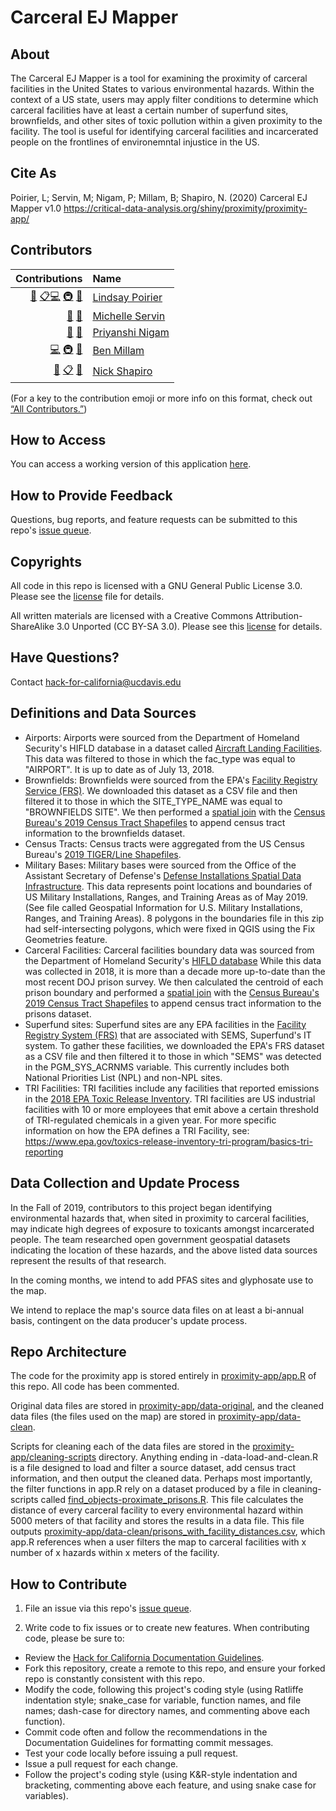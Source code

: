# Carceral EJ Mapper

## About

The Carceral EJ Mapper is a tool for examining the proximity of carceral facilities in the United States to various environmental hazards. Within the context of a US state, users may apply filter conditions to determine which carceral facilities have at least a certain number of superfund sites, brownfields, and other sites of toxic pollution within a given proximity to the facility. The tool is useful for identifying carceral facilities and incarcerated people on the frontlines of environemntal injustice in the US.

## Cite As

Poirier, L; Servin, M; Nigam, P; Millam, B; Shapiro, N. (2020) Carceral EJ Mapper v1.0
https://critical-data-analysis.org/shiny/proximity/proximity-app/

## Contributors
<!-- ALL-CONTRIBUTORS-LIST:START -->
| Contributions | Name |
| ----: | :---- |
| [🔢](# "Content") [📋](# "Organizer")[💻](# "Code") [🚇](# "Infrastructure") [🤔](# "Ideas and Planning") | [Lindsay Poirier](https://github.com/lindsaypoirier) |
| [🔢](# "Content") [🤔](# "Ideas and Planning") | [Michelle Servin](https://github.com/mservin310) |
| [🔢](# "Content") [🤔](# "Ideas and Planning") | [Priyanshi Nigam](#) |
| [💻](# "Code") [🚇](# "Infrastructure") [🤔](# "Ideas and Planning") | [Ben Millam](https://github.com/benmillam) |
| [🔢](# "Content") [📋](# "Organizer") [🤔](# "Ideas and Planning") | [Nick Shapiro](https://github.com/shapironick) |

<!-- ALL-CONTRIBUTORS-LIST:END -->

(For a key to the contribution emoji or more info on this format, check out [“All Contributors.”](https://allcontributors.org/docs/en/emoji-key))

## How to Access

You can access a working version of this application [here](http://critical-data-analysis.org/shiny/proximity/proximity-app/).

## How to Provide Feedback

Questions, bug reports, and feature requests can be submitted to this repo's [issue queue](https://github.com/Carceral-Ecologies/Carceral-Proximity-Analysis/issues).

## Copyrights
All code in this repo is licensed with a GNU General Public License 3.0. Please see the [license](https://github.com/Carceral-Ecologies/Carceral-Proximity-Analysis/blob/master/LICENSE) file for details.

All written materials are licensed with a Creative Commons Attribution-ShareAlike 3.0 Unported (CC BY-SA 3.0). Please see this [license](https://creativecommons.org/licenses/by-sa/3.0/) for details.

## Have Questions?
Contact [hack-for-california@ucdavis.edu](mailto:hack-for-california@ucdavis.edu)

## Definitions and Data Sources

* Airports: Airports were sourced from the Department of Homeland Security's HIFLD database in a dataset called [Aircraft Landing Facilities](https://hifld-geoplatform.opendata.arcgis.com/datasets/aircraft-landing-facilities). This data was filtered to those in which the fac_type was equal to "AIRPORT". It is up to date as of July 13, 2018.
* Brownfields: Brownfields were sourced from the EPA's [Facility Registry Service (FRS)](https://www.epa.gov/frs/frs-data-resources). We downloaded this dataset as a CSV file and then filtered it to those in which the SITE_TYPE_NAME was equal to "BROWNFIELDS SITE". We then performed a [spatial join](https://github.com/Carceral-Ecologies/Carceral-Proximity-Analysis/issues/13) with the [Census Bureau's 2019 Census Tract Shapefiles](https://www2.census.gov/geo/tiger/TIGER2019/TRACT/) to append census tract information to the brownfields dataset.
* Census Tracts: Census tracts were aggregated from the US Census Bureau's [2019 TIGER/Line Shapefiles](https://www2.census.gov/geo/tiger/TIGER2019/TRACT/).
* Military Bases: Military bases were sourced from the Office of the Assistant Secretary of Defense's [Defense Installations Spatial Data Infrastructure](https://www.acq.osd.mil/eie/BSI/BEI_DISDI.html). This data represents point locations and boundaries of US Military Installations, Ranges, and Training Areas as of May 2019. (See file called Geospatial Information for U.S. Military Installations, Ranges, and Training Areas). 8 polygons in the boundaries file in this zip had self-intersecting polygons, which were fixed in QGIS using the Fix Geometries feature. 
* Carceral Facilities: Carceral facilities boundary data was sourced from the Department of Homeland Security's [HIFLD database](https://hifld-geoplatform.opendata.arcgis.com/datasets/prison-boundaries/data?geometry=97.022%2C-3.069%2C-116.728%2C75.954) While this data was collected in 2018, it is more than a decade more up-to-date than the most recent DOJ prison survey. We then calculated the centroid of each prison boundary and performed a [spatial join](https://github.com/Carceral-Ecologies/Carceral-Proximity-Analysis/issues/13) with the [Census Bureau's 2019 Census Tract Shapefiles](https://www2.census.gov/geo/tiger/TIGER2019/TRACT/) to append census tract information to the prisons dataset.
* Superfund sites: Superfund sites are any EPA facilities in the [Facility Registry System (FRS)](https://www.epa.gov/frs/frs-data-resources) that are associated with SEMS, Superfund's IT system. To gather these facilities, we downloaded the EPA's FRS dataset as a CSV file and then filtered it to those in which "SEMS" was detected in the PGM_SYS_ACRNMS variable. This currently includes both National Priorities List (NPL) and non-NPL sites. 
* TRI Facilities: TRI facilities include any facilities that reported emissions in the [2018 EPA Toxic Release Inventory](https://www.epa.gov/toxics-release-inventory-tri-program/tri-basic-data-files-calendar-years-1987-2018?). TRI facilities are US industrial facilities with 10 or more employees that emit above a certain threshold of TRI-regulated chemicals in a given year. For more specific information on how the EPA defines a TRI Facility, see: https://www.epa.gov/toxics-release-inventory-tri-program/basics-tri-reporting

## Data Collection and Update Process

In the Fall of 2019, contributors to this project began identifying environmental hazards that, when sited in proximity to carceral facilities, may indicate high degrees of exposure to toxicants amongst incarcerated people. The team researched open government geospatial datasets indicating the location of these hazards, and the above listed data sources represent the results of that research. 

In the coming months, we intend to add PFAS sites and glyphosate use to the map. 

We intend to replace the map's source data files on at least a bi-annual basis, contingent on the data producer's update process.

## Repo Architecture

The code for the proximity app is stored entirely in [proximity-app/app.R](proximity-app/app.R) of this repo. All code has been commented. 

Original data files are stored in [proximity-app/data-original](proximity-app/data-original), and the cleaned data files (the files used on the map) are stored in [proximity-app/data-clean](proximity-app/data-clean). 

Scripts for cleaning each of the data files are stored in the [proximity-app/cleaning-scripts](proximity-app/cleaning-scripts) directory. Anything ending in -data-load-and-clean.R is a file designed to load and filter a source dataset, add census tract information, and then output the cleaned data. Perhaps most importantly, the filter functions in app.R rely on a dataset produced by a file in cleaning-scripts called [find_objects-proximate_prisons.R](proximity-app/cleaning-scripts/find_objects_proximate_prisons.R). This file calculates the distance of every carceral facility to every environmental hazard within 5000 meters of that facility and stores the results in a data file. This file outputs [proximity-app/data-clean/prisons_with_facility_distances.csv](proximity-app/data-clean/prisons_with_facility_distances.csv), which app.R references when a user filters the map to carceral facilities with x number of x hazards within x meters of the facility. 

## How to Contribute

1. File an issue via this repo's [issue queue](https://github.com/Carceral-Ecologies/Carceral-Proximity-Analysis/issues).

2. Write code to fix issues or to create new features. When contributing code, please be sure to:

  * Review the [Hack for California Documentation Guidelines](https://docs.google.com/document/d/1f3isQQS7uho_vto2Bf5HvbZBtUA0Pe0f7NlR_ARjTQ8/edit?usp=sharing).
  * Fork this repository, create a remote to this repo, and ensure your forked repo is constantly consistent with this repo. 
  * Modify the code, following this project's coding style (using Ratliffe indentation style; snake_case for variable, function names, and file names; dash-case for directory names, and commenting above each function).
  * Commit code often and follow the recommendations in the Documentation Guidelines for formatting commit messages. 
  * Test your code locally before issuing a pull request.
  * Issue a pull request for each change.
  * Follow the project's coding style (using K&R-style indentation and bracketing, commenting above each feature, and using snake case for variables).




